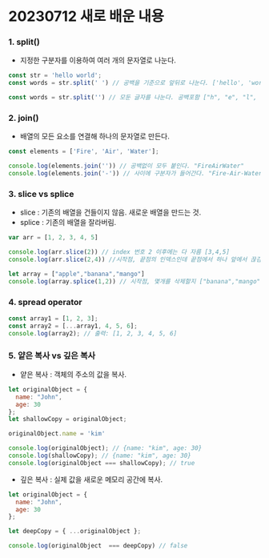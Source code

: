 20230712 새로 배운 내용
============================

### **1. split()**
- 지정한 구분자를 이용하여 여러 개의 문자열로 나눈다.

```jsx
const str = 'hello world';
const words = str.split(' ') // 공백을 기준으로 앞뒤로 나눈다. ['hello', 'world']

const words = str.split('') // 모둔 글자를 나눈다. 공백포함 ["h", "e", "l", "l", "o", " ", "w", "o", "r", "l", "d"]
```

### **2. join()**
- 배열의 모든 요소를 연결해 하나의 문자열로 만든다.

```jsx
const elements = ['Fire', 'Air', 'Water'];

console.log(elements.join('')) // 공백없이 모두 붙인다. "FireAirWater"
console.log(elements.join('-')) // 사이에 구분자가 들어간다. "Fire-Air-Water"
```

### **3. slice vs splice**

- slice : 기존의 배열을 건들이지 않음. 새로운 배열을 만드는 것.
- splice : 기존의 배열을 잘라버림.

```jsx
var arr = [1, 2, 3, 4, 5]

console.log(arr.slice(2)) // index 번호 2 이후에는 다 자름 [3,4,5]
console.log(arr.slice(2,4)) //시작점, 끝점의 인덱스인데 끝점에서 하나 앞에서 끊김 [3,4]

let array = ["apple","banana","mango"]
console.log(array.splice(1,2)) // 시작점, 몇개를 삭제할지 ["banana","mango"]
```

### **4. spread operator**

```jsx
const array1 = [1, 2, 3];
const array2 = [...array1, 4, 5, 6];
console.log(array2); // 출력: [1, 2, 3, 4, 5, 6]
```

### **5. 얕은 복사 vs 깊은 복사**

- 얕은 복사 : 객체의 주소의 값을 복사.

```jsx
let originalObject = {
  name: "John",
  age: 30
};
let shallowCopy = originalObject;

originalObject.name = 'kim'

console.log(originalObject); // {name: "kim", age: 30}
console.log(shallowCopy); // {name: "kim", age: 30}
console.log(originalObject === shallowCopy); // true
```

- 깊은 복사 : 실제 값을 새로운 메모리 공간에 복사.

```jsx
let originalObject = {
  name: "John",
  age: 30
};

let deepCopy = { ...originalObject };

console.log(originalObject  === deepCopy) // false
```